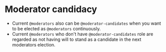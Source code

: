 # Moderator candidacy

- Current `@moderators` also can be `@moderator-candidates` when you want to be elected as `@moderators` continuously.
- Current `@moderators` who don't have `@moderator-candidates` role are regarded as not having will to stand as a candidate in the next moderators election.

